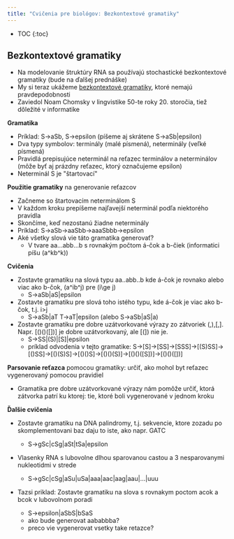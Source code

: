 ```yaml
---
title: "Cvičenia pre biológov: Bezkontextové gramatiky"
---
```


* TOC
{:toc}


## Bezkontextové gramatiky

  - Na modelovanie štruktúry RNA sa používajú stochastické bezkontextové
    gramatiky (bude na ďalšej prednáške)
  - My si teraz ukážeme [bezkontextové
    gramatiky](https://www.cs.rochester.edu/~nelson/courses/csc_173/grammars/cfg.html),
    ktoré nemajú pravdepodobnosti
  - Zaviedol Noam Chomsky v lingvistike 50-te roky 20. storočia, tiež
    dôležité v informatike

**Gramatika**

  - Príklad: S-\>aSb, S-\>epsilon (píšeme aj skrátene S-\>aSb|epsilon)
  - Dva typy symbolov: terminály (malé písmená), neterminály (veľké
    písmená)
  - Pravidlá prepisujúce neterminál na reťazec terminálov a neterminálov
    (môže byť aj prázdny reťazec, ktorý označujeme epsilon)
  - Neterminál S je "štartovací"

**Použitie gramatiky** na generovanie reťazcov

  - Začneme so štartovacím neterminálom S
  - V každom kroku prepíšeme najľavejší neterminál podľa niektorého
    pravidla
  - Skončíme, keď nezostanú žiadne neterminály
  - Príklad: S-\>aSb-\>aaSbb-\>aaaSbbb-\>epsilon
  - Aké všetky slová vie táto gramatika generovať?
      - V tvare aa...abb...b s rovnakým počtom á-čok a b-čiek
        (informatici píšu \(a^kb^k\))

**Cvičenia**

  - Zostavte gramatiku na slová typu aa..abb..b kde á-čok je rovnako
    alebo viac ako b-čok, \(a^ib^j\) pre \(i\ge j\)
      - S-\>aSb|aS|epsilon
  - Zostavte gramatiku pre slová toho istého typu, kde á-čok je viac ako
    b-čok, t.j. i\>j
      - S-\>aSb|aT T-\>aT|epsilon (alebo S-\>aSb|aS|a)
  - Zostavte gramatiku pre dobre uzátvorkované výrazy zo zátvoriek
    (,),\[,\]. Napr. \[()()(\[\])\] je dobre uzátvorkovaný, ale \[(\])
    nie je.
      - S-\>SS|(S)|\[S\]|epsilon
      - príklad odvodenia v tejto gramatike:
        S-\>\[S\]-\>\[SS\]-\>\[SSS\]-\>\[(S)SS\]-\>\[()SS\]-\>\[()(S)S\]-\>\[()()S\]-\>\[()()(S)\]-\>\[()()(\[S\])\]-\>\[()()(\[\])\]

**Parsovanie reťazca** pomocou gramatiky: určiť, ako mohol byt reťazec
vygenerovaný pomocou pravidiel

  - Gramatika pre dobre uzátvorkované výrazy nám pomôže určiť, ktorá
    zátvorka patrí ku ktorej: tie, ktoré boli vygenerované v jednom
    kroku

**Ďalšie cvičenia**

  - Zostavte gramatiku na DNA palindromy, t.j. sekvencie, ktore zozadu
    po skomplementovani baz daju to iste, ako napr. GATC
      - S-\>gSc|cSg|aSt|tSa|epsilon
  - Vlasenky RNA s lubovolne dlhou sparovanou castou a 3 nesparovanymi
    nukleotidmi v strede
      - S-\>gSc|cSg|aSu|uSa|aaa|aac|aag|aau|...|uuu

  - Tazsi priklad: Zostavte gramatiku na slova s rovnakym poctom acok a
    bcok v lubovolnom poradi
      - S-\>epsilon|aSbS|bSaS
      - ako bude generovat aababbba?
      - preco vie vygenerovat vsetky take retazce?

